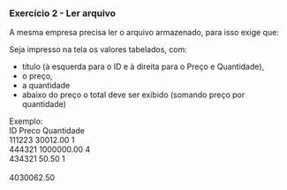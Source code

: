 ### Exercício 2 - Ler arquivo
A mesma empresa precisa ler o arquivo armazenado, para isso exige que:

Seja impresso na tela os valores tabelados, com:
- título (à esquerda para o ID e à direita para o Preço e Quantidade),
- o preço,
- a quantidade
- abaixo do preço o total deve ser exibido (somando preço por quantidade)

Exemplo:<br>
ID Preco Quantidade<br>
111223 30012.00 1<br>
444321 1000000.00 4<br>
434321 50.50 1<br>
<br>
4030062.50<br>
